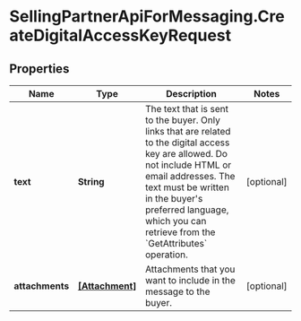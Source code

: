 # SellingPartnerApiForMessaging.CreateDigitalAccessKeyRequest

## Properties

Name | Type | Description | Notes
------------ | ------------- | ------------- | -------------
**text** | **String** | The text that is sent to the buyer. Only links that are related to the digital access key are allowed. Do not include HTML or email addresses. The text must be written in the buyer&#39;s preferred language, which you can retrieve from the &#x60;GetAttributes&#x60; operation. | [optional] 
**attachments** | [**[Attachment]**](Attachment.md) | Attachments that you want to include in the message to the buyer. | [optional] 


